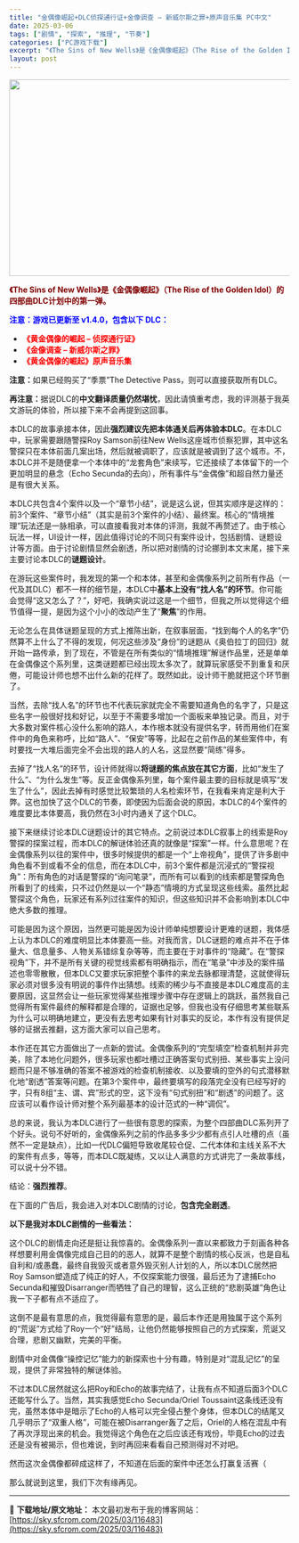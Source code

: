 ```yaml
---
title: "金偶像崛起+DLC侦探通行证+金像调查 – 新威尔斯之罪+原声音乐集 PC中文"
date: 2025-03-06
tags: ["剧情", "探索", "推理", "节奏"]
categories: ["PC游戏下载"]
excerpt: "《The Sins of New Wells》是《金偶像崛起》（The Rise of the Golden Idol）的四部曲DLC计划中的第一弹。 注意：游戏已更新至 v1.4.0，包含以下 DLC： 《黄金偶像的崛起 – 侦探通行证》 《金像调查 – 新威尔斯之罪》 《黄金偶像的崛起》原声音乐&hellip;"
layout: post
---
```


<img class="aligncenter size-full wp-image-116462" src="https://sky.sfcrom.com/wp-content/uploads/2025/03/2025030600400370.webp" alt="" width="616" height="353" />

<span style="color: #800000;"><strong>《The Sins of New Wells》是《金偶像崛起》（The Rise of the Golden Idol）的四部曲DLC计划中的第一弹。</strong></span>

<strong><span style="color: #0000ff;">注意：游戏已更新至 v1.4.0，包含以下 DLC：</span></strong>
<ul>
 	<li><span style="color: #ff0000;"><strong>《黄金偶像的崛起 – 侦探通行证》</strong></span></li>
 	<li><span style="color: #ff0000;"><strong>《金像调查 – 新威尔斯之罪》</strong></span></li>
 	<li><span style="color: #ff0000;"><strong>《黄金偶像的崛起》原声音乐集</strong></span></li>
</ul>
<b>注意：</b>如果已经购买了“季票”The Detective Pass，则可以直接获取所有DLC。

<b>再注意：</b>据说DLC的<b>中文翻译质量仍然堪忧</b>，因此请慎重考虑，我的评测基于我英文游玩的体验，所以接下来不会再提到这回事。

本DLC的故事承接本体，因此<b>强烈建议先把本体通关后再体验本DLC</b>。在本DLC中，玩家需要跟随警探Roy Samson前往New Wells这座城市侦察犯罪，其中这名警探只在本体前面几案出场，然后就被调职了，应该就是被调到了这个城市。不，本DLC并不是随便拿一个本体中的“龙套角色”来续写，它还接续了本体留下的一个更加明显的悬念（<span class="bb_spoiler">Echo Secunda的去向</span>），所有事件与“金偶像”和超自然力量还是有很大关系。

本DLC共包含4个案件以及一个“章节小结”，说是这么说，但其实顺序是这样的：前3个案件、“章节小结”（其实是前3个案件的小结）、最终案。核心的“情境推理”玩法还是一脉相承，可以直接看我对本体的评测，我就不再赘述了。由于核心玩法一样，UI设计一样，因此值得讨论的不同只有案件设计，包括剧情、谜题设计等方面。由于讨论剧情显然会剧透，所以把对剧情的讨论挪到本文末尾，接下来主要讨论本DLC的<b>谜题设计</b>。

在游玩这些案件时，我发现的第一个和本体，甚至和金偶像系列之前所有作品（一代及其DLC）都不一样的细节是，本DLC中<b>基本上没有“找人名”的环节</b>。你可能会觉得“这又怎么了？”，好吧，我确实说过这是一个细节，但我之所以觉得这个细节值得一提，是因为这个小小的改动产生了“<b>聚焦</b>”的作用。

无论怎么在具体谜题呈现的方式上推陈出新，在叙事层面，“找到每个人的名字”仍然算不上什么了不得的发现，何况这些涉及“身份”的谜题从《奥伯拉丁的回归》就开始一路传承，到了现在，不管是在所有类似的“情境推理”解谜作品里，还是单单在金偶像这个系列里，这类谜题都已经出现太多次了，就算玩家感受不到重复和厌倦，可能设计师也想不出什么新的花样了。既然如此，设计师干脆就把这个环节删了。

当然，去除“找人名”的环节也不代表玩家就完全不需要知道角色的名字了，只是这些名字一般很好找和好记，以至于不需要多增加一个面板来单独记录。而且，对于大多数对案件核心没什么影响的路人，本作根本就没有提供名字，转而用他们在案件中的角色来称呼，比如“路人”、“保安”等等，比起在之前作品的某些案件中，有时要找一大堆后面完全不会出现的路人的人名，这显然要“简练”得多。

去掉了“找人名”的环节，设计师就得以<b>将谜题的焦点放在其它方面</b>，比如“发生了什么”、“为什么发生”等。反正金偶像系列里，每个案件最主要的目标就是填写“发生了什么”，因此去掉有时感觉比较繁琐的人名检索环节，在我看来肯定是利大于弊。这也加快了这个DLC的节奏，即使因为后面会说的原因，本DLC的4个案件的难度要比本体要高，我仍然在3小时内通关了这个DLC。

接下来继续讨论本DLC谜题设计的其它特点。之前说过本DLC叙事上的线索是Roy警探的探案过程，而本DLC的解谜体验还真的就像是“探案”一样。什么意思呢？在金偶像系列以往的案件中，很多时候提供的都是一个“上帝视角”，提供了许多剧中角色看不到或看不全的信息，而在本DLC中，前3个案件都是沉浸式的“警探视角”：所有角色的对话是警探的“询问笔录”，而所有可以看到的线索都是警探角色所看到了的线索，只不过仍然是以一个“静态”情境的方式呈现这些线索。虽然比起警探这个角色，玩家还有系列过往案件的知识，但这些知识并不会影响到本DLC中绝大多数的推理。

可能是因为这个原因，当然更可能是因为设计师单纯想要设计更难的谜题，我体感上认为本DLC的难度明显比本体要高一些。对我而言，DLC谜题的难点并不在于体量大、信息量多、人物关系错综复杂等等，而主要在于对事件的“隐藏”。在“警探视角”下，并不是所有关键的视觉线索都有明确指示，而在“笔录”中涉及的案件描述也零零散散，但本DLC又要求玩家把整个事件的来龙去脉都理清楚，这就使得玩家必须对很多没有明说的事件作出猜想。线索的稀少与不直接是本DLC难度高的主要原因，这显然会让一些玩家觉得某些推理步骤中存在逻辑上的跳跃，虽然我自己觉得所有案件最终的解释都是合理的，证据也足够，但我也没有仔细思考某些联系为什么可以明确地建立，更没有去思考如果有针对事实的反论，本作有没有提供足够的证据去推翻，这方面大家可以自己思考。

本作还在其它方面做出了一点新的尝试。金偶像系列的“完型填空”检查机制并非完美，除了本地化问题外，很多玩家也都吐槽过正确答案句式别扭、某些事实上没问题而只是不够准确的答案不被游戏的检查机制接收、以及要填的空外的句式潜移默化地“剧透”答案等问题。在第3个案件中，最终要填写的段落完全没有已经写好的字，只有8组“主、谓、宾”形式的空，这下没有“句式别扭”和“剧透”的问题了。这应该可以看作设计师对整个系列最基本的设计范式的一种“调侃”。

总的来说，我认为本DLC进行了一些很有意思的探索，为整个四部曲DLC系列开了个好头。说句不好听的，金偶像系列之前的作品多多少少都有点引人吐槽的点（虽然不一定是缺点），比如一代DLC偏短导致收尾较仓促、二代本体和主线关系不大的案件有点多，等等，而本DLC既凝练，又以让人满意的方式讲完了一条故事线，可以说十分不错。

结论：<b>强烈推荐</b>。

在下面的广告后，我会进入对本DLC剧情的讨论，<b>包含完全剧透</b>。

<strong>以下是我对本DLC剧情的一些看法：</strong>

<span class="bb_spoiler">这个DLC的剧情走向还是挺让我惊喜的。金偶像系列一直以来都致力于刻画各种各样想要利用金偶像完成自己目的的恶人，就算不是整个剧情的核心反派，也是自私自利和/或愚蠢，最终自我毁灭或者意外毁灭别人计划的人，所以本DLC居然把Roy Samson塑造成了纯正的好人，不仅探案能力很强，最后还为了逮捕Echo Secunda和摧毁Disarranger而牺牲了自己的理智，这么正统的“悲剧英雄”角色让我一下子都有点不适应了。</span>

这倒不是最有意思的点，我觉得最有意思的是，最后本作还是用独属于这个系列的“荒诞”方式给了Roy一个“好”结局，让他仍然能够按照自己的方式探案，荒诞又合理，悲剧又幽默，完美的平衡。

剧情中对金偶像“操控记忆”能力的新探索也十分有趣，特别是对“混乱记忆”的呈现，提供了非常独特的解谜体验。

不过本DLC居然就这么把Roy和Echo的故事完结了，让我有点不知道后面3个DLC还能写什么了。当然，其实我感觉Echo Secunda/Oriel Toussaint这条线还没有完，虽然本体中是暗示了Echo的人格可以完全侵占整个身体，但本DLC的结尾又几乎明示了“双重人格”，可能在被Disarranger轰了之后，Oriel的人格在混乱中有了再次浮现出来的机会。我觉得这个角色在之后应该还有戏份，毕竟Echo的过去还是没有被揭示，但也难说，到时再回来看看自己预测得对不对吧。

然而这次金偶像都碎成这样了，不知道在后面的案件中还怎么打赢复活赛（

那么就说到这里，我们下次有缘再见。

---
📖 **下载地址/原文地址：** 本文最初发布于我的博客网站：[https://sky.sfcrom.com/2025/03/116483](https://sky.sfcrom.com/2025/03/116483)
